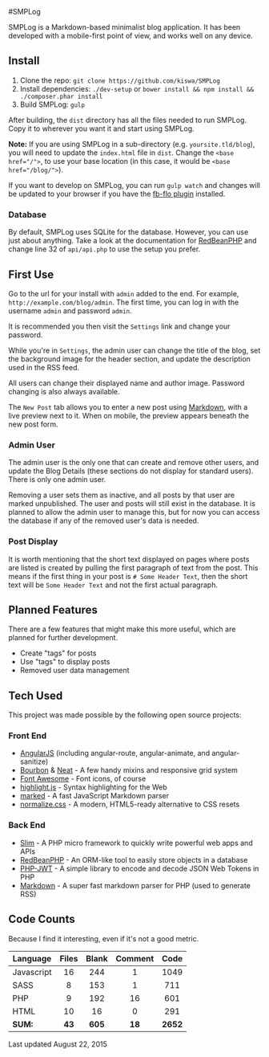 #SMPLog

SMPLog is a Markdown-based minimalist blog application. It has been developed
with a mobile-first point of view, and works well on any device.

## Install

 1. Clone the repo: `git clone https://github.com/kiswa/SMPLog`
 2. Install dependencies: `./dev-setup` or `bower install && npm install &&
 ./composer.phar install`
 3. Build SMPLog: `gulp`

After building, the `dist` directory has all the files needed to run SMPLog.
Copy it to wherever you want it and start using SMPLog.

**Note:** If you are using SMPLog in a sub-directory (e.g. `yoursite.tld/blog`),
you will need to update the `index.html` file in `dist`. Change the
`<base href="/">`, to use your base location (in this case, it would be
`<base href="/blog/">`).

If you want to develop on SMPLog, you can run `gulp watch` and changes will be
updated to your browser if you have the
[fb-flo plugin](https://facebook.github.io/fb-flo) installed.

### Database

By default, SMPLog uses SQLite for the database. However, you can use just
about anything. Take a look at the documentation for
[RedBeanPHP](http://redbeanphp.com/connection) and change line 32 of
`api/api.php` to use the setup you prefer.

## First Use

Go to the url for your install with `admin` added to the end. For example,
`http://example.com/blog/admin`. The first time, you can log in with the
username `admin` and password `admin`.

It is recommended you then visit the `Settings` link and change your password.

While you're in `Settings`, the admin user can change the title of the blog,
set the background image for the header section, and update the description
used in the RSS feed.

All users can change their displayed name and author image. Password changing
is also always available.

The `New Post` tab allows you to enter a new post using
[Markdown](http://commonmark.org), with a live preview next to it. When on
mobile, the preview appears beneath the new post form.

### Admin User

The admin user is the only one that can create and remove other users, and
update the Blog Details (these sections do not display for standard users).
There is only one admin user.

Removing a user sets them as inactive, and all posts by that user are marked
unpublished. The user and posts will still exist in the database. It is planned
to allow the admin user to manage this, but for now you can access the database
if any of the removed user's data is needed.

### Post Display

It is worth mentioning that the short text displayed on pages where posts are
listed is created by pulling the first paragraph of text from the post. This
means if the first thing in your post is `# Some Header Text`, then the short
text will be `Some Header Text` and not the first actual paragraph.

## Planned Features

There are a few features that might make this more useful, which are planned for
further development.

 * Create "tags" for posts
 * Use "tags" to display posts
 * Removed user data management

## Tech Used

This project was made possible by the following open source projects:

### Front End
 * [AngularJS](http://angularjs.org) (including angular-route, angular-animate,
 and angular-sanitize)
 * [Bourbon](http://bourbon.io) & [Neat](http://neat.bourbon.io) - A few handy
 mixins and responsive grid system
 * [Font Awesome](http://fortawesome.github.io/Font-Awesome) - Font icons,
 of course
 * [highlight.js](https://highlightjs.org) - Syntax highlighting for the Web
 * [marked](https://github.com/chjj/marked) - A fast JavaScript Markdown parser
 * [normalize.css](https://necolas.github.io/normalize.css) - A modern,
 HTML5-ready alternative to CSS resets

### Back End
 * [Slim](http://www.slimframework.com) - A PHP micro framework to quickly write
 powerful web apps and APIs
 * [RedBeanPHP](http://www.redbeanphp.com) - An ORM-like tool to easily store
 objects in a database
 * [PHP-JWT](https://github.com/firebase/php-jwt) - A simple library to encode
 and decode JSON Web Tokens in PHP
 * [Markdown](https://github.com/cebe/markdown) - A super fast markdown parser
 for PHP (used to generate RSS)

## Code Counts

Because I find it interesting, even if it's not a good metric.

|Language                 |  Files       | Blank      |   Comment    |  Code  |
|-------------------------|:------------:|:----------:|:------------:|:------:|
|Javascript               |   16         |  244       |      1       |  1049  |
|SASS                     |    8         |  153       |      1       |   711  |
|PHP                      |    9         |  192       |     16       |   601  |
|HTML                     |   10         |   16       |      0       |   291  |
|**SUM:**                 | **43**       |**605**     |   **18**     |**2652**|

Last updated August 22, 2015
